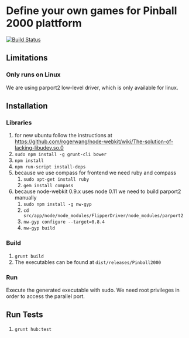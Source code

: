 # Define your own games for Pinball 2000 plattform

[![Build Status](https://drone.io/github.com/amitevski/FlipperApp/status.png)](https://drone.io/github.com/amitevski/FlipperApp/latest)

## Limitations

### Only runs on Linux

We are using parport2 low-level driver, which is only available for linux.

## Installation

### Libraries

1. for new ubuntu follow the instructions at https://github.com/rogerwang/node-webkit/wiki/The-solution-of-lacking-libudev.so.0
1. ```sudo npm install -g grunt-cli bower```
1. ```npm install```
1. ```npm run-script install-deps```
1. because we use compass for frontend we need ruby and compass
    1. ```sudo apt-get install ruby```
    1. ```gem install compass```
1. because node-webkit 0.9.x uses node 0.11 we need to build parport2 manually
    1. ```sudo npm install -g nw-gyp```
    1. ```cd src/app/node/node_modules/FlipperDriver/node_modules/parport2```
    1. ```nw-gyp configure --target=0.8.4```
    1. ```nw-gyp build```

### Build

1. ```grunt build```
1. The executables can be found at ```dist/releases/Pinball2000```

### Run

Execute the generated executable with sudo.
We need root privileges in order to access the parallel port.


## Run Tests

1. ```grunt hub:test```